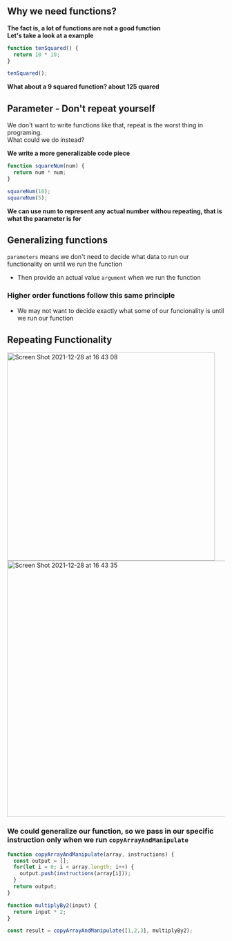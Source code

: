 ## Why we need functions?
**The fact is, a lot of functions are not a good function  
Let's take a look at a example**

```js
function tenSquared() {
  return 10 * 10;
}

tenSquared();
```

**What about a 9 squared function? about 125 quared**

## Parameter - Don't repeat yourself
We don't want to write functions like that, repeat is the worst thing in programing.  
What could we do instead?  

**We write a more generalizable code piece**

```js
function squareNum(num) {
  return num * num;
}

squareNum(10);
squareNum(5);
```

**We can use num to represent any actual number withou repeating, that is what the parameter is for**

## Generalizing functions
`parameters` means we don't need to decide what data to run our functionality on until we run the function
- Then provide an actual value `argument` when we run the function   

### Higher order functions follow this same principle
- We may not want to decide exactly what some of our funcionality is until we run our function

## Repeating Functionality
<img width="481" alt="Screen Shot 2021-12-28 at 16 43 08" src="https://user-images.githubusercontent.com/37787994/147615098-c6669be3-c9f7-4e21-b9a9-69e9eecfcaf0.png">

<img width="592" alt="Screen Shot 2021-12-28 at 16 43 35" src="https://user-images.githubusercontent.com/37787994/147615117-66accb2d-487e-498c-9efa-4d758e7375a6.png">

### We could generalize our function, so we pass in our specific instruction only when we run `copyArrayAndManipulate`

```js
function copyArrayAndManipulate(array, instructions) {
  const output = [];
  for(let i = 0; i < array.length; i++) {
    output.push(instructions(array[i]));
  }
  return output;
}

function multiplyBy2(input) {
  return input * 2;
}

const result = copyArrayAndManipulate([1,2,3], multiplyBy2);
```

